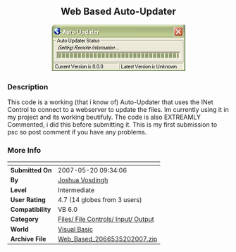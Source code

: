 ﻿<div align="center">

## Web Based Auto\-Updater

<img src="PIC2007519113115004.JPG">
</div>

### Description

This code is a working (that i know of) Auto-Updater that uses the INet Control to connect to a webserver to update the files. Im currently using it in my project and its working beutifuly. The code is also EXTREAMLY Commented, i did this before submitting it. This is my first submission to psc so post comment if you have any problems.
 
### More Info
 


<span>             |<span>
---                |---
**Submitted On**   |2007-05-20 09:34:06
**By**             |[Joshua Vosdingh](https://github.com/Planet-Source-Code/PSCIndex/blob/master/ByAuthor/joshua-vosdingh.md)
**Level**          |Intermediate
**User Rating**    |4.7 (14 globes from 3 users)
**Compatibility**  |VB 6\.0
**Category**       |[Files/ File Controls/ Input/ Output](https://github.com/Planet-Source-Code/PSCIndex/blob/master/ByCategory/files-file-controls-input-output__1-3.md)
**World**          |[Visual Basic](https://github.com/Planet-Source-Code/PSCIndex/blob/master/ByWorld/visual-basic.md)
**Archive File**   |[Web\_Based\_2066535202007\.zip](https://github.com/Planet-Source-Code/joshua-vosdingh-web-based-auto-updater__1-68630/archive/master.zip)








